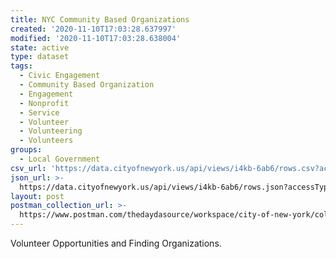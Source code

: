 ```yaml
---
title: NYC Community Based Organizations
created: '2020-11-10T17:03:28.637997'
modified: '2020-11-10T17:03:28.638004'
state: active
type: dataset
tags:
  - Civic Engagement
  - Community Based Organization
  - Engagement
  - Nonprofit
  - Service
  - Volunteer
  - Volunteering
  - Volunteers
groups:
  - Local Government
csv_url: 'https://data.cityofnewyork.us/api/views/i4kb-6ab6/rows.csv?accessType=DOWNLOAD'
json_url: >-
  https://data.cityofnewyork.us/api/views/i4kb-6ab6/rows.json?accessType=DOWNLOAD
layout: post
postman_collection_url: >-
  https://www.postman.com/thedaydasource/workspace/city-of-new-york/collection/15909983-6c431e74-1251-4d2f-88b6-46a47aad4865
---
```

Volunteer Opportunities and Finding Organizations.
